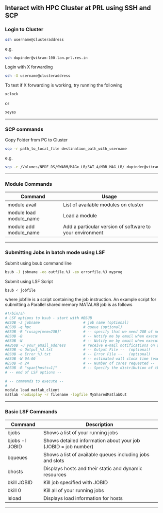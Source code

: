 Interact with HPC Cluster at PRL using SSH and SCP
-------------------------------------------------


### Login to Cluster
```bash
ssh username@clusteraddress
```
e.g. 
```bash
ssh dupinder@vikram-100.lan.prl.res.in
```
Login with X forwarding
```bash
ssh -X username@clusteraddress
```
To test if X forwarding is working, try running the following
```bash
xclock 
```
or
```bash
xeyes
```
------------------------------------------------------------------------------------------


### SCP commands
Copy Folder from PC to Cluster
```bash
scp -r path_to_local_file destination_path_with_username
```
e.g.
```bash
scp -r /Volumes/NPDF_DS/SWARM/MAGx_LR/SAT_A/MDR_MAG_LR/ dupinder@vikram-100.lan.prl.res.in:~/Data/SWARM//SAT_A/  
```
------------------------------------------------------------------------------------------

### Module Commands
Command | Usage
|--|--|
| module avail | List of available modules on cluster
| module load module_name | Load a module 
| module add module_name | Add a particular version of software to your environment

------------------------------------------------------------------------------------------


### Submitting Jobs in batch mode using LSF 
Submit using bsub command line
```bash
bsub -J jobname -oo outfile.%J -eo errorfile.%J myprog
```
Submit using LSF Script
```bash
bsub < jobfile
```
where jobfile is a script containing the job instruction. An example script for submitting a Parallel shared memory MATALAB job is as follows
```bash
#!/bin/sh
# LSF options to bsub - start with #BSUB
#BSUB -J jobname                    # job name (optional)
#BSUB -q hpc                        # queue (optional)
#BSUB -R "rusage[mem=2GB]"          # -- specify that we need 2GB of memory per core/slot -- 
#BSUB -B                            # -- Notify me by email when execution begins --
#BSUB -N                            # -- Notify me by email when execution ends   --
##BSUB -u your_email_address        # receive e-mail notifications on a non-default address
#BSUB -o Output_%J.txt              # -- Output File --  (optional)
#BSUB -e Error_%J.txt               # -- Error File --   (optional) 
#BSUB -W 04:00                      # -- estimated wall clock time (execution time): hh:mm -- 
#BSUB -n 24                         # -- Number of cores requested -- 
#BSUB -R "span[hosts=1]"            # -- Specify the distribution of the cores: on a single node --
# -- end of LSF options -- 

# -- commands to execute -- 
# 
module load matlab_client
matlab -nodisplay -r filename -logfile MySharedMatlabOut
```
------------------------------------------------------------------------------------------

### Basic LSF Commands
| Command            | Description |
|---|---|
| bjobs | Shows a list of your running jobs |
| bjobs -l JOBID | Shows detailed information about your job (JOBID = job number) |
| bqueues | Shows a list of available queues including jobs and slots |
| bhosts | Displays hosts and their static and dynamic resources |
| bkill JOBID | Kill job specified with JOBID |
| bkill 0 | Kill all of your running jobs |
| lsload | Displays load information for hosts |
------------------------------------------------------------------------------------------





